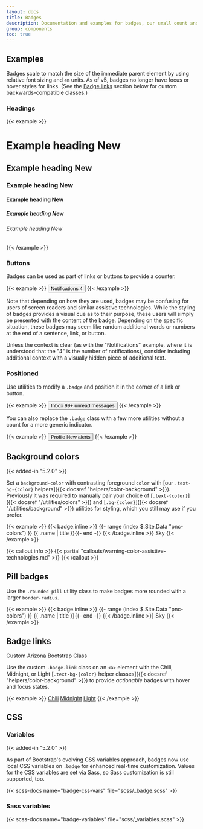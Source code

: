 ```yaml
---
layout: docs
title: Badges
description: Documentation and examples for badges, our small count and labeling component.
group: components
toc: true
---
```


## Examples

Badges scale to match the size of the immediate parent element by using relative font sizing and `em` units. As of v5, badges no longer have focus or hover styles for links. (See the <a href="#badge-links">Badge links</a> section below for custom backwards-compatible classes.)

### Headings

{{< example >}}
<h1>Example heading <span class="badge text-bg-blue">New</span></h1>
<h2>Example heading <span class="badge text-bg-blue">New</span></h2>
<h3>Example heading <span class="badge text-bg-blue">New</span></h3>
<h4>Example heading <span class="badge text-bg-blue">New</span></h4>
<h5>Example heading <span class="badge text-bg-blue">New</span></h5>
<h6>Example heading <span class="badge text-bg-blue">New</span></h6>
{{< /example >}}

### Buttons

Badges can be used as part of links or buttons to provide a counter.

{{< example >}}
<button type="button" class="btn btn-red">
  Notifications <span class="badge text-bg-light">4</span>
</button>
{{< /example >}}

Note that depending on how they are used, badges may be confusing for users of screen readers and similar assistive technologies. While the styling of badges provides a visual cue as to their purpose, these users will simply be presented with the content of the badge. Depending on the specific situation, these badges may seem like random additional words or numbers at the end of a sentence, link, or button.

Unless the context is clear (as with the "Notifications" example, where it is understood that the "4" is the number of notifications), consider including additional context with a visually hidden piece of additional text.

### Positioned

Use utilities to modify a `.badge` and position it in the corner of a link or button.

{{< example >}}
<button type="button" class="btn btn-red position-relative">
  Inbox
  <span class="position-absolute top-0 start-100 translate-middle badge rounded-pill text-bg-midnight">
    99+
    <span class="visually-hidden">unread messages</span>
  </span>
</button>
{{< /example >}}

You can also replace the `.badge` class with a few more utilities without a count for a more generic indicator.

{{< example >}}
<button type="button" class="btn btn-red position-relative">
  Profile
  <span class="position-absolute top-0 start-100 translate-middle p-2 text-bg-midnight border border-light rounded-circle">
    <span class="visually-hidden">New alerts</span>
  </span>
</button>
{{< /example >}}

## Background colors

{{< added-in "5.2.0" >}}

Set a `background-color` with contrasting foreground `color` with [our `.text-bg-{color}` helpers]({{< docsref "helpers/color-background" >}}). Previously it was required to manually pair your choice of [`.text-{color}`]({{< docsref "/utilities/colors" >}}) and [`.bg-{color}`]({{< docsref "/utilities/background" >}}) utilities for styling, which you still may use if you prefer.

{{< example >}}
{{< badge.inline >}}
{{- range (index $.Site.Data "pnc-colors") }}
<span class="badge text-bg-{{ .name }}">{{ .name | title }}</span>{{- end -}}
{{< /badge.inline >}}
<span class="badge text-bg-sky">Sky</span>
{{< /example >}}

{{< callout info >}}
{{< partial "callouts/warning-color-assistive-technologies.md" >}}
{{< /callout >}}

## Pill badges

Use the `.rounded-pill` utility class to make badges more rounded with a larger `border-radius`.

{{< example >}}
{{< badge.inline >}}
{{- range (index $.Site.Data "pnc-colors") }}
<span class="badge rounded-pill text-bg-{{ .name }}">{{ .name | title }}</span>{{- end -}}
{{< /badge.inline >}}
<span class="badge rounded-pill text-bg-sky">Sky</span>
{{< /example >}}

## Badge links

<span class="badge badge-az-custom">Custom Arizona Bootstrap Class</span>

Use the custom `.badge-link` class on an `<a>` element with the Chili, Midnight, or Light [`.text-bg-{color}` helper classes]({{< docsref "helpers/color-background" >}}) to provide _actionable_ badges with hover and focus states.

{{< example >}}
<a href="#" class="badge badge-link text-bg-chili">Chili</a>
<a href="#" class="badge badge-link text-bg-midnight">Midnight</a>
<a href="#" class="badge badge-link text-bg-light">Light</a>
{{< /example >}}

## CSS

### Variables

{{< added-in "5.2.0" >}}

As part of Bootstrap's evolving CSS variables approach, badges now use local CSS variables on `.badge` for enhanced real-time customization. Values for the CSS variables are set via Sass, so Sass customization is still supported, too.

{{< scss-docs name="badge-css-vars" file="scss/_badge.scss" >}}

### Sass variables

{{< scss-docs name="badge-variables" file="scss/_variables.scss" >}}
